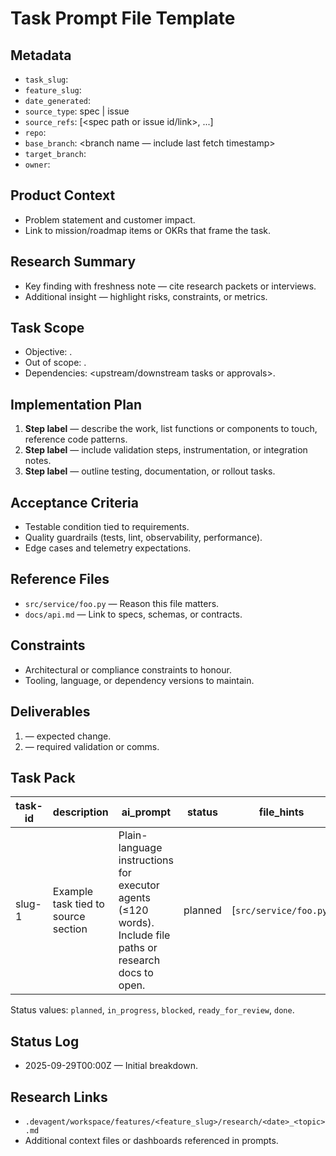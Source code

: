 # Task Prompt File Template

## Metadata
- `task_slug`: <task identifier used for downstream agents>
- `feature_slug`: <feature hub slug>
- `date_generated`: <ISO8601 timestamp>
- `source_type`: spec | issue
- `source_refs`: [<spec path or issue id/link>, ...]
- `repo`: <primary repo or service>
- `base_branch`: <branch name — include last fetch timestamp>
- `target_branch`: <planned working branch name or prefix>
- `owner`: <person or agent responsible for upkeep>

## Product Context
- Problem statement and customer impact.
- Link to mission/roadmap items or OKRs that frame the task.

## Research Summary
- Key finding with freshness note — cite research packets or interviews.
- Additional insight — highlight risks, constraints, or metrics.

## Task Scope
- Objective: <definition of done in one sentence>.
- Out of scope: <what remains untouched>.
- Dependencies: <upstream/downstream tasks or approvals>.

## Implementation Plan
1. **Step label** — describe the work, list functions or components to touch, reference code patterns.
2. **Step label** — include validation steps, instrumentation, or integration notes.
3. **Step label** — outline testing, documentation, or rollout tasks.

## Acceptance Criteria
- Testable condition tied to requirements.
- Quality guardrails (tests, lint, observability, performance).
- Edge cases and telemetry expectations.

## Reference Files
- `src/service/foo.py` — Reason this file matters.
- `docs/api.md` — Link to specs, schemas, or contracts.

## Constraints
- Architectural or compliance constraints to honour.
- Tooling, language, or dependency versions to maintain.

## Deliverables
1. <File or artifact> — expected change.
2. <Test or doc> — required validation or comms.

## Task Pack
| task-id | description | ai_prompt | status | file_hints | context_refs |
| --- | --- | --- | --- | --- | --- |
| slug-1 | Example task tied to source section | Plain-language instructions for executor agents (≤120 words). Include file paths or research docs to open. | planned | [`src/service/foo.py`] | [`spec.md#L42`, `research/2025-09-10_api.md`] |

Status values: `planned`, `in_progress`, `blocked`, `ready_for_review`, `done`.

## Status Log
- 2025-09-29T00:00Z — Initial breakdown.

## Research Links
- `.devagent/workspace/features/<feature_slug>/research/<date>_<topic>.md`
- Additional context files or dashboards referenced in prompts.

